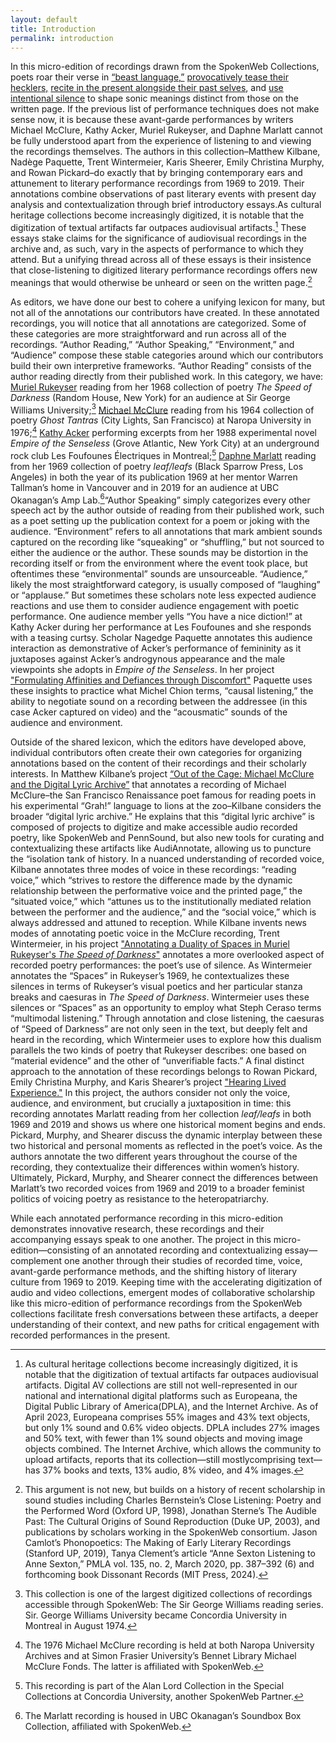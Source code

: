 ```yaml
---
layout: default
title: Introduction
permalink: introduction
---
```

<!-- Add an essay or interpretive material below this line,
using HTML or markdown.  Do not modify this file above this line -->

In this micro-edition of recordings drawn from the SpokenWeb Collections, poets roar their verse in [“beast language,”](https://hipstas.github.io/annotating-spokenweb-performances/michael-mcclure-at-the-naropa-institute-june-6-1976) [provocatively tease their hecklers,](https://hipstas.github.io/annotating-spokenweb-performances/kathy-acker-performance-reading-1986) [recite in the present alongside their past selves](https://hipstas.github.io/annotating-spokenweb-performances/performing-the-archive-leaf-leaf-s-2019-), and [use intentional silence](https://hipstas.github.io/annotating-spokenweb-performances/-muriel-rukeyser-at-sgwu-1969-) to shape sonic meanings distinct from those on the written page. If the previous list of performance techniques does not make sense now, it is because these avant-garde performances by writers Michael McClure, Kathy Acker, Muriel Rukeyser, and Daphne Marlatt cannot be fully understood apart from the experience of listening to and viewing the recordings themselves. The authors in this collection–Matthew Kilbane, Nadège Paquette, Trent Wintermeier, Karis Sheerer, Emily Christina Murphy, and Rowan Pickard–do exactly that by bringing contemporary ears and attunement to literary performance recordings from 1969 to 2019. Their annotations combine observations of past literary events with present day analysis and contextualization through brief introductory essays.As cultural heritage collections become increasingly digitized, it is notable that the digitization of textual artifacts far outpaces audiovisual artifacts.[^1] These essays stake claims for the significance of audiovisual recordings in the archive and, as such, vary in the aspects of performance to which they attend. But a unifying thread across all of these essays is their insistence that close-listening to digitized literary performance recordings offers new meanings that would otherwise be unheard or seen on the written page.[^2]
[^1]:As cultural heritage collections become increasingly digitized, it is notable that the digitization of textual artifacts far outpaces audiovisual artifacts. Digital AV collections are still not well-represented in our national and international digital platforms such as Europeana, the Digital Public Library of America(DPLA), and the Internet Archive. As of April 2023, Europeana comprises 55% images and 43% text objects, but only 1% sound and 0.6% video objects. DPLA includes 27% images and 50% text, with fewer than 1% sound objects and moving image objects combined. The Internet Archive, which allows the community to upload artifacts, reports that its collection—still mostlycomprising text—has 37% books and texts, 13% audio, 8% video, and 4% images.
[^2]:This argument is not new, but builds on a history of recent scholarship in sound studies including Charles Bernstein’s Close Listening: Poetry and the Performed Word (Oxford UP, 1998), Jonathan Sterne’s The Audible Past: The Cultural Origins of Sound Reproduction (Duke UP, 2003), and publications by scholars working in the SpokenWeb consortium. Jason Camlot’s Phonopoetics: The Making of Early Literary Recordings (Stanford UP, 2019), Tanya Clement’s article “Anne Sexton Listening to Anne Sexton,” PMLA vol. 135, no. 2, March 2020, pp. 387–392 (6) and forthcoming book Dissonant Records (MIT Press, 2024). 

As editors, we have done our best to cohere a unifying lexicon for many, but not all of the annotations our contributors have created. In these annotated recordings, you will notice that all annotations are categorized. Some of these categories are more straightforward and run across all of the recordings. “Author Reading,” “Author Speaking,” “Environment,” and “Audience” compose these stable categories around which our contributors build their own interpretive frameworks. “Author Reading” consists of the author reading directly from their published work. In this category, we have: [Muriel Rukeyser](https://hipstas.github.io/annotating-spokenweb-performances/-muriel-rukeyser-at-sgwu-1969-)  reading from her 1968 collection of poetry *The Speed of Darkness* (Random House, New York) for an audience at Sir George Williams University;[^3] [Michael McClure](https://hipstas.github.io/annotating-spokenweb-performances/michael-mcclure-at-the-naropa-institute-june-6-1976) reading from his 1964 collection of poetry *Ghost Tantras* (City Lights, San Francisco) at Naropa University in 1976;[^4] [Kathy Acker](https://hipstas.github.io/annotating-spokenweb-performances/kathy-acker-performance-reading-1986) performing excerpts from her 1988 experimental novel *Empire of the Senseless* (Grove Atlantic, New York City) at an underground rock club Les Foufounes Électriques in Montreal;[^5] [Daphne Marlatt](https://hipstas.github.io/annotating-spokenweb-performances/performing-the-archive-leaf-leaf-s-2019-) reading from her 1969 collection of poetry *leaf/leafs* (Black Sparrow Press, Los Angeles) in both the year of its publication 1969 at her mentor Warren Tallman’s home in Vancouver and in 2019 for an audience at UBC Okanagan’s Amp Lab.[^6]“Author Speaking” simply categorizes every other speech act by the author outside of reading from their published work, such as a poet setting up the publication context for a poem or joking with the audience. “Environment” refers to all annotations that mark ambient sounds captured on the recording like “squeaking” or “shuffling,” but not sourced to either the audience or the author. These sounds may be distortion in the recording itself or from the environment where the event took place, but oftentimes these “environmental” sounds are unsourceable. “Audience,” likely the most straightforward category, is usually composed of “laughing” or “applause.” But sometimes these scholars note less expected audience reactions and use them to consider audience engagement with poetic performance. One audience member yells “You have a nice diction!” at Kathy Acker during her performance at Les Foufounes and she responds with a teasing curtsy. Scholar Nagedge Paquette annotates this audience interaction as demonstrative of Acker’s performance of femininity as it juxtaposes against Acker’s androgynous appearance and the male viewpoints she adopts in *Empire of the Senseless*. In her project ["Formulating Affinities and Defiances through Discomfort"](https://hipstas.github.io/annotating-spokenweb-performances/kathy-acker-performance-reading-1986) Paquette uses these insights to practice what Michel Chion terms, “causal listening,” the ability to negotiate sound on a recording between the addressee (in this case Acker captured on video) and the “acousmatic” sounds of the audience and environment.
[^3]:This collection is one of the largest digitized collections of recordings accessible through SpokenWeb: The Sir George Williams reading series. Sir. George Williams University became Concordia University in Montreal in August 1974. 
[^4]:The 1976 Michael McClure recording is held at both Naropa University Archives and at Simon Frasier University’s Bennet Library Michael McClure Fonds. The latter is affiliated with SpokenWeb. 
[^5]:This recording is part of the Alan Lord Collection in the Special Collections at Concordia University, another SpokenWeb Partner. 
[^6]:The Marlatt recording is housed in UBC Okanagan’s Soundbox Box Collection, affiliated with SpokenWeb.

Outside of the shared lexicon, which the editors have developed above, individual contributors often create their own categories for organizing annotations based on the content of their recordings and their scholarly interests. In Matthew Kilbane’s project [“Out of the Cage: Michael McClure and the Digital Lyric Archive”](https://hipstas.github.io/annotating-spokenweb-performances/michael-mcclure-at-the-naropa-institute-june-6-1976) that annotates a recording of Michael McClure–the San Francisco Renaissance poet famous for reading poets in his experimental “Grah!” language to lions at the zoo–Kilbane considers the broader “digital lyric archive.” He explains that this “digital lyric archive” is composed of projects to digitize and make accessible audio recorded poetry, like SpokenWeb and PennSound, but also new tools for curating and contextualizing these artifacts like AudiAnnotate, allowing us to puncture the “isolation tank of history. In a nuanced understanding of recorded voice, Kilbane annotates three modes of voice in these recordings: “reading voice,” which “strives to restore the difference made by the dynamic relationship between the performative voice and the printed page,” the “situated voice,” which “attunes us to the institutionally mediated relation between the performer and the audience,” and the “social voice,” which is always addressed and attuned to reception. While Kilbane invents news modes of annotating poetic voice in the McClure recording, Trent Wintermeier, in his project ["Annotating a Duality of Spaces in Muriel Rukeyser's *The Speed of Darkness*"](https://hipstas.github.io/annotating-spokenweb-performances/-muriel-rukeyser-at-sgwu-1969-) annotates a more overlooked aspect of recorded poetry performances: the poet’s use of silence. As Wintermeier annotates the “Spaces” in Rukeyser’s 1969, he contextualizes these silences in terms of Rukeyser’s visual poetics  and her particular stanza breaks and caesuras in *The Speed of Darkness*. Wintermeier uses these silences or “Spaces” as an opportunity to employ what Steph Ceraso terms “multimodal listening.” Through annotation and close listening, the caesuras of “Speed of Darkness” are not only seen in the text, but deeply felt and heard in the recording, which Wintermeier uses to explore how this dualism parallels the two kinds of poetry that Rukeyser describes: one based on “material evidence” and the other of “unverifiable facts.” A final distinct approach to the annotation of these recordings belongs to Rowan Pickard, Emily Christina Murphy, and Karis Shearer’s project ["Hearing Lived Experience."](https://hipstas.github.io/annotating-spokenweb-performances/performing-the-archive-leaf-leaf-s-2019-) In this project, the authors consider not only the voice, audience, and environment, but crucially a juxtaposition in time: this recording annotates Marlatt reading from her collection *leaf/leafs* in both 1969 and 2019 and shows us where one historical moment begins and ends. Pickard, Murphy, and Shearer discuss the dynamic interplay between these two historical and personal moments as reflected in the poet’s voice. As the authors annotate the two different years throughout the course of the recording, they contextualize their differences within women’s history. Ultimately, Pickard, Murphy, and Shearer connect the differences between Marlatt’s two recorded voices from 1969 and 2019 to a broader feminist politics of voicing poetry as resistance to the heteropatriarchy.

While each annotated performance recording in this micro-edition demonstrates innovative research, these recordings and their accompanying essays speak to one another. The project in this micro-edition—consisting of an annotated recording and contextualizing essay— complement one another through their studies of recorded time, voice, avant-garde performance methods, and the shifting history of literary culture from 1969 to 2019.  Keeping time with the accelerating digitization of audio and video collections, emergent modes of collaborative scholarship like this micro-edition of performance recordings from the SpokenWeb collections facilitate fresh conversations between these artifacts, a deeper understanding of their context, and new paths for critical engagement with recorded performances in the present. 



